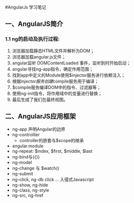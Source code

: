 #AngularJs 学习笔记
## 一、AngularJS简介

### 1.1 ng的启动及执行过程: 

1. 浏览器加载静态HTML文件并解析为DOM；
2. 浏览器加载angular.js文件；
3. angular监听 DOMContentLoaded  事件，监听到时开始启动；
4. angular寻找ng-app指令，确定作用范围；
5. 找到app中定义的Module使用$injector服务进行依赖注入；
6. 根据$injector服务创建$compile服务用于编译；
7. $compile服务编译DOM中的指令、过滤器等；
8. 使用ng-init指令，将作用域中的变量进行替换；
9. 最后生成了我们在最终视图。

## 二、AngularJS应用框架

+ ng-app 声明Angular的边界
+ ng-controlller <br>
	* controller的嵌套与$scope的继承
+ angular.module
+ ng-repeat: $index, $first, $middle, $last
+ ng-bind与{{}}
+ ng-model
+ ng-change 与 $watch()
+ ng-submit
+ ng-click, ng-db click ... 入侵式Javascript
+ ng-show, ng-hide
+ ng-class, ng-style
+ ng-src, ng-href